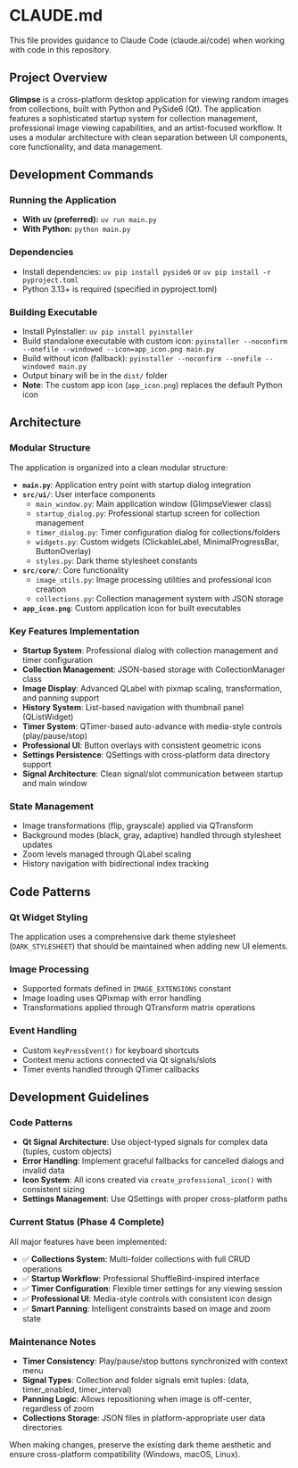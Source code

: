 # CLAUDE.md

This file provides guidance to Claude Code (claude.ai/code) when working with code in this repository.

## Project Overview

**Glimpse** is a cross-platform desktop application for viewing random images from collections, built with Python and PySide6 (Qt). The application features a sophisticated startup system for collection management, professional image viewing capabilities, and an artist-focused workflow. It uses a modular architecture with clean separation between UI components, core functionality, and data management.

## Development Commands

### Running the Application
- **With uv (preferred):** `uv run main.py`
- **With Python:** `python main.py`

### Dependencies
- Install dependencies: `uv pip install pyside6` or `uv pip install -r pyproject.toml`
- Python 3.13+ is required (specified in pyproject.toml)

### Building Executable
- Install PyInstaller: `uv pip install pyinstaller`
- Build standalone executable with custom icon: `pyinstaller --noconfirm --onefile --windowed --icon=app_icon.png main.py`
- Build without icon (fallback): `pyinstaller --noconfirm --onefile --windowed main.py`
- Output binary will be in the `dist/` folder
- **Note**: The custom app icon (`app_icon.png`) replaces the default Python icon

## Architecture

### Modular Structure
The application is organized into a clean modular structure:

- **`main.py`**: Application entry point with startup dialog integration
- **`src/ui/`**: User interface components
  - `main_window.py`: Main application window (GlimpseViewer class)
  - `startup_dialog.py`: Professional startup screen for collection management
  - `timer_dialog.py`: Timer configuration dialog for collections/folders
  - `widgets.py`: Custom widgets (ClickableLabel, MinimalProgressBar, ButtonOverlay)
  - `styles.py`: Dark theme stylesheet constants
- **`src/core/`**: Core functionality
  - `image_utils.py`: Image processing utilities and professional icon creation
  - `collections.py`: Collection management system with JSON storage
- **`app_icon.png`**: Custom application icon for built executables

### Key Features Implementation
- **Startup System**: Professional dialog with collection management and timer configuration
- **Collection Management**: JSON-based storage with CollectionManager class
- **Image Display**: Advanced QLabel with pixmap scaling, transformation, and panning support
- **History System**: List-based navigation with thumbnail panel (QListWidget)
- **Timer System**: QTimer-based auto-advance with media-style controls (play/pause/stop)
- **Professional UI**: Button overlays with consistent geometric icons
- **Settings Persistence**: QSettings with cross-platform data directory support
- **Signal Architecture**: Clean signal/slot communication between startup and main window

### State Management
- Image transformations (flip, grayscale) applied via QTransform
- Background modes (black, gray, adaptive) handled through stylesheet updates
- Zoom levels managed through QLabel scaling
- History navigation with bidirectional index tracking

## Code Patterns

### Qt Widget Styling
The application uses a comprehensive dark theme stylesheet (`DARK_STYLESHEET`) that should be maintained when adding new UI elements.

### Image Processing
- Supported formats defined in `IMAGE_EXTENSIONS` constant
- Image loading uses QPixmap with error handling
- Transformations applied through QTransform matrix operations

### Event Handling
- Custom `keyPressEvent()` for keyboard shortcuts
- Context menu actions connected via Qt signals/slots
- Timer events handled through QTimer callbacks

## Development Guidelines

### Code Patterns
- **Qt Signal Architecture**: Use object-typed signals for complex data (tuples, custom objects)
- **Error Handling**: Implement graceful fallbacks for cancelled dialogs and invalid data
- **Icon System**: All icons created via `create_professional_icon()` with consistent sizing
- **Settings Management**: Use QSettings with proper cross-platform paths

### Current Status (Phase 4 Complete)
All major features have been implemented:
- ✅ **Collections System**: Multi-folder collections with full CRUD operations
- ✅ **Startup Workflow**: Professional ShuffleBird-inspired interface
- ✅ **Timer Configuration**: Flexible timer settings for any viewing session
- ✅ **Professional UI**: Media-style controls with consistent icon design
- ✅ **Smart Panning**: Intelligent constraints based on image and zoom state

### Maintenance Notes
- **Timer Consistency**: Play/pause/stop buttons synchronized with context menu
- **Signal Types**: Collection and folder signals emit tuples: (data, timer_enabled, timer_interval)
- **Panning Logic**: Allows repositioning when image is off-center, regardless of zoom
- **Collections Storage**: JSON files in platform-appropriate user data directories

When making changes, preserve the existing dark theme aesthetic and ensure cross-platform compatibility (Windows, macOS, Linux).
